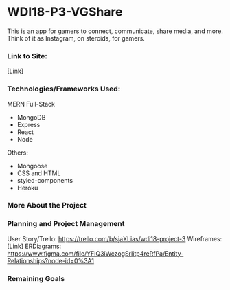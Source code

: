 # WDI18-P3-VGShare
This is an app for gamers to connect, communicate, share media, and more. Think of it as Instagram, on steroids, for gamers.

### Link to Site:
[Link]

### Technologies/Frameworks Used:
MERN Full-Stack
- MongoDB
- Express
- React
- Node

Others:
- Mongoose
- CSS and HTML
- styled-components
- Heroku

### More About the Project


### Planning and Project Management
User Story/Trello: https://trello.com/b/sjaXLias/wdi18-project-3
Wireframes: [Link]
ERDiagrams: https://www.figma.com/file/YFiQ3iWczogSrIitp4reRfPa/Entity-Relationships?node-id=0%3A1

### Remaining Goals

